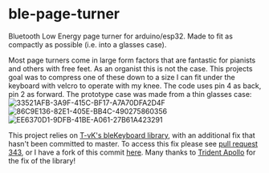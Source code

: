 # ble-page-turner
Bluetooth Low Energy page turner for arduino/esp32. Made to fit as compactly as possible (i.e. into a glasses case).

Most page turners come in large form factors that are fantastic for pianists and others with free feet. As an organist this is not the case. This projects goal was to compress one of these down to a size I can fit under the keyboard with velcro to operate with my knee. The code uses pin 4 as back, pin 2 as forward. The prototype case was made from a thin glasses case:
![33521AFB-3A9F-415C-BF17-A7A70DFA2D4F](https://github.com/user-attachments/assets/1ea9bbfc-3b19-4956-bb3e-3811f156132c)
![86C9E136-82E1-405E-BB4C-490275860356](https://github.com/user-attachments/assets/c494d7c2-8011-47a5-9903-a11dd3e2808e)
![EE6370D1-9DFB-41BE-A061-27B61A423291](https://github.com/user-attachments/assets/97e21357-96d2-4fa1-8989-afed2234111f)


This project relies on [T-vK's bleKeyboard library](https://github.com/T-vK/ESP32-BLE-Keyboard), with an additional fix that hasn't been committed to master. To access this fix please see [pull request 343](https://github.com/T-vK/ESP32-BLE-Keyboard/pull/343), or I have a fork of this commit [here](https://github.com/socphoenix/ESP32-BLE-Keyboard). Many thanks to [Trident Apollo](https://github.com/TriDEntApollO) for the fix of the library!
